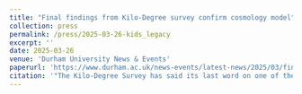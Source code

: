 ```yaml
---
title: "Final findings from Kilo-Degree survey confirm cosmology model"
collection: press
permalink: /press/2025-03-26-kids_legacy
excerpt: ''
date: 2025-03-26
venue: 'Durham University News & Events'
paperurl: 'https://www.durham.ac.uk/news-events/latest-news/2025/03/final-findings-from-kilo-degree-survey-confirm-cosmology-model/'
citation: '"The Kilo-Degree Survey has said its last word on one of the most polarising tensions in cosmology! The final KiDS results reconcile early- and late-Universe measurements of the distribution of dark matter in the Universe. As we enter the golden era of gravitational lensing with surveys such as Euclid, this analysis drives the state-of-the-art of weak lensing cosmology and teaches us important lessons for the future." - MvWK'
---
```


